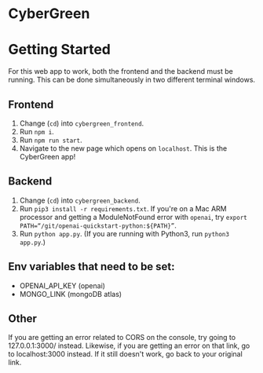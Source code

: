 # CyberGreen

# Getting Started
For this web app to work, both the frontend and the backend must be running. This can be done simultaneously in two different terminal windows.

## Frontend
1. Change (`cd`) into `cybergreen_frontend`.
2. Run `npm i`.
3. Run `npm run start`.
4. Navigate to the new page which opens on `localhost`. This is the CyberGreen app!

## Backend
1. Change (`cd`) into `cybergreen_backend`.
2. Run `pip3 install -r requirements.txt`. If you're on a Mac ARM processor and getting a ModuleNotFound error with `openai`, try `export PATH=“/git/openai-quickstart-python:${PATH}”`.
3. Run `python app.py`. (If you are running with Python3, run `python3 app.py`.)

## Env variables that need to be set:
- OPENAI_API_KEY (openai)
- MONGO_LINK (mongoDB atlas)

## Other
If you are getting an error related to CORS on the console, try going to 127.0.0.1:3000/ instead. Likewise, if you are getting an error on that link, go to localhost:3000 instead. If it still doesn't work, go back to your original link.
